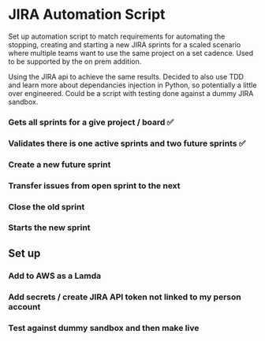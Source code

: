 # JIRA Automation Script

Set up automation script to match requirements for automating the stopping, creating and starting a new JIRA sprints for a scaled scenario where multiple teams want to use the same project on a set cadence. Used to be supported by the on prem addition.

Using the JIRA api to achieve the same results. Decided to also use TDD and learn more about dependancies injection in Python, so potentially a little over engineered. Could be a script with testing done against a dummy JIRA sandbox.

### Gets all sprints for a give project / board ✅

### Validates there is one active sprints and two future sprints ✅

### Create a new future sprint

### Transfer issues from open sprint to the next

### Close the old sprint

### Starts the new sprint

## Set up

### Add to AWS as a Lamda

### Add secrets / create JIRA API token not linked to my person account

### Test against dummy sandbox and then make live
